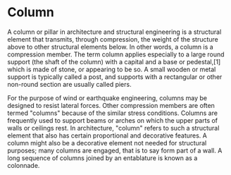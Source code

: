 # Column
A column or pillar in architecture and structural engineering is a structural element that transmits, through compression, the weight of the structure above to other structural elements below. In other words, a column is a compression member. The term column applies especially to a large round support (the shaft of the column) with a capital and a base or pedestal,[1] which is made of stone, or appearing to be so. A small wooden or metal support is typically called a post, and supports with a rectangular or other non-round section are usually called piers.

For the purpose of wind or earthquake engineering, columns may be designed to resist lateral forces. Other compression members are often termed "columns" because of the similar stress conditions. Columns are frequently used to support beams or arches on which the upper parts of walls or ceilings rest. In architecture, "column" refers to such a structural element that also has certain proportional and decorative features. A column might also be a decorative element not needed for structural purposes; many columns are engaged, that is to say form part of a wall. A long sequence of columns joined by an entablature is known as a colonnade.
